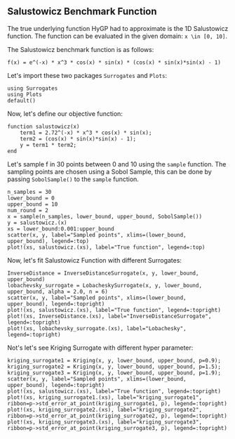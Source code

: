 ## Salustowicz Benchmark Function

The true underlying function HyGP had to approximate is the 1D Salustowicz function. The function can be evaluated in the given domain:
``x \in [0, 10]``.

The Salustowicz benchmark function is as follows:

``f(x) = e^(-x) * x^3 * cos(x) * sin(x) * (cos(x) * sin(x)*sin(x) - 1)``

Let's import these two packages  `Surrogates` and `Plots`:

```@example salustowicz1D
using Surrogates
using Plots
default()
```

Now, let's define our objective function:

```@example salustowicz1D
function salustowicz(x)
    term1 = 2.72^(-x) * x^3 * cos(x) * sin(x);
    term2 = (cos(x) * sin(x)*sin(x) - 1);
    y = term1 * term2;
end
```

Let's sample f in 30 points between 0 and 10 using the `sample` function. The sampling points are chosen using a Sobol Sample, this can be done by passing `SobolSample()` to the `sample` function.

```@example salustowicz1D
n_samples = 30
lower_bound = 0
upper_bound = 10
num_round = 2
x = sample(n_samples, lower_bound, upper_bound, SobolSample())
y = salustowicz.(x)
xs = lower_bound:0.001:upper_bound
scatter(x, y, label="Sampled points", xlims=(lower_bound, upper_bound), legend=:top)
plot!(xs, salustowicz.(xs), label="True function", legend=:top)
```

Now, let's fit Salustowicz Function with different Surrogates:

```@example salustowicz1D
InverseDistance = InverseDistanceSurrogate(x, y, lower_bound, upper_bound)
lobachevsky_surrogate = LobacheskySurrogate(x, y, lower_bound, upper_bound, alpha = 2.0, n = 6)
scatter(x, y, label="Sampled points", xlims=(lower_bound, upper_bound), legend=:topright)
plot!(xs, salustowicz.(xs), label="True function", legend=:topright)
plot!(xs, InverseDistance.(xs), label="InverseDistanceSurrogate", legend=:topright)
plot!(xs, lobachevsky_surrogate.(xs), label="Lobachesky", legend=:topright)
```

Not's let's see Kriging Surrogate with different hyper parameter:

```@example salustowicz1D
kriging_surrogate1 = Kriging(x, y, lower_bound, upper_bound, p=0.9);
kriging_surrogate2 = Kriging(x, y, lower_bound, upper_bound, p=1.5);
kriging_surrogate3 = Kriging(x, y, lower_bound, upper_bound, p=1.9);
scatter(x, y, label="Sampled points", xlims=(lower_bound, upper_bound), legend=:topright)
plot!(xs, salustowicz.(xs), label="True function", legend=:topright)
plot!(xs, kriging_surrogate1.(xs), label="kriging_surrogate1", ribbon=p->std_error_at_point(kriging_surrogate1, p), legend=:topright)
plot!(xs, kriging_surrogate2.(xs), label="kriging_surrogate2", ribbon=p->std_error_at_point(kriging_surrogate2, p), legend=:topright)
plot!(xs, kriging_surrogate3.(xs), label="kriging_surrogate3", ribbon=p->std_error_at_point(kriging_surrogate3, p), legend=:topright)
```
